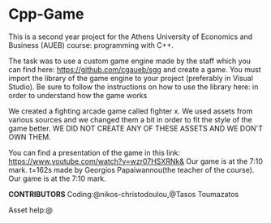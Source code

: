# Cpp-Game
This is a second year project for the Athens University of Economics and Business (AUEB) course: programming with C++.

The task was to use a custom game engine made by the staff which you can find here: https://github.com/cgaueb/sgg and create a game. You must import the library of the game engine to your project (preferably in Visual Studio). Be sure to follow the instructions on how to use the library here: in order to understand how the game works

We created a fighting arcade game called fighter x. We used assets from various sources and we changed them a bit in order to fit the style of the game better. WE DID NOT CREATE ANY OF THESE ASSETS AND WE DON'T OWN THEM.

You can find a presentation of the game in this link: https://www.youtube.com/watch?v=wzr07HSXRNk& Our game is at the 7:10 mark. t=162s made by Georgios Papaiwannou(the teacher of the course). Our game is at the 7:10 mark.


**CONTRIBUTORS**
Coding:@nikos-christodoulou,@Tasos Toumazatos

Asset help:@ 
